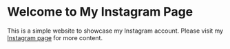 <!DOCTYPE html>
<html lang="en">
<head>
 <meta charset="UTF-8">
 <meta name="viewport" content="width=device-width, initial-scale=1.0">
 <title>My Instagram Page</title>
</head>
<body>
 <h1>Welcome to My Instagram Page</h1>
 <p>This is a simple website to showcase my Instagram account. Please visit my <a href="https://www.instagram.com/your_username/">Instagram page</a> for more content.</p>
</body>
</html>
